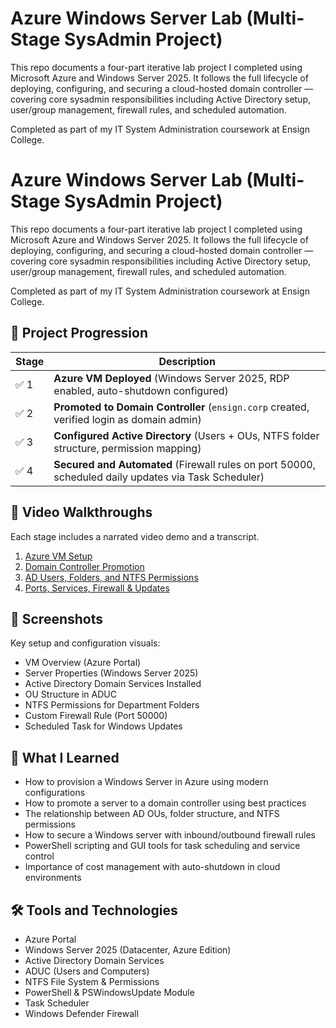 # Azure Windows Server Lab (Multi-Stage SysAdmin Project)

This repo documents a four-part iterative lab project I completed using Microsoft Azure and Windows Server 2025. It follows the full lifecycle of deploying, configuring, and securing a cloud-hosted domain controller — covering core sysadmin responsibilities including Active Directory setup, user/group management, firewall rules, and scheduled automation.

Completed as part of my IT System Administration coursework at Ensign College.

# Azure Windows Server Lab (Multi-Stage SysAdmin Project)

This repo documents a four-part iterative lab project I completed using Microsoft Azure and Windows Server 2025. It follows the full lifecycle of deploying, configuring, and securing a cloud-hosted domain controller — covering core sysadmin responsibilities including Active Directory setup, user/group management, firewall rules, and scheduled automation.

Completed as part of my IT System Administration coursework at Ensign College.

## 🧭 Project Progression

| Stage | Description |
|-------|-------------|
| ✅ 1 | **Azure VM Deployed** (Windows Server 2025, RDP enabled, auto-shutdown configured) |
| ✅ 2 | **Promoted to Domain Controller** (`ensign.corp` created, verified login as domain admin) |
| ✅ 3 | **Configured Active Directory** (Users + OUs, NTFS folder structure, permission mapping) |
| ✅ 4 | **Secured and Automated** (Firewall rules on port 50000, scheduled daily updates via Task Scheduler) |

## 🎥 Video Walkthroughs

Each stage includes a narrated video demo and a transcript.

1. [Azure VM Setup](transcripts/video1_vm_setup.md)
2. [Domain Controller Promotion](transcripts/video2_promote_to_dc.md)
3. [AD Users, Folders, and NTFS Permissions](transcripts/video3_users_ou_permissions.md)
4. [Ports, Services, Firewall & Updates](transcripts/video4_ports_services_firewall.md)

## 📸 Screenshots

Key setup and configuration visuals:

- VM Overview (Azure Portal)
- Server Properties (Windows Server 2025)
- Active Directory Domain Services Installed
- OU Structure in ADUC
- NTFS Permissions for Department Folders
- Custom Firewall Rule (Port 50000)
- Scheduled Task for Windows Updates

## 🧠 What I Learned

- How to provision a Windows Server in Azure using modern configurations
- How to promote a server to a domain controller using best practices
- The relationship between AD OUs, folder structure, and NTFS permissions
- How to secure a Windows server with inbound/outbound firewall rules
- PowerShell scripting and GUI tools for task scheduling and service control
- Importance of cost management with auto-shutdown in cloud environments

## 🛠️ Tools and Technologies

- Azure Portal
- Windows Server 2025 (Datacenter, Azure Edition)
- Active Directory Domain Services
- ADUC (Users and Computers)
- NTFS File System & Permissions
- PowerShell & PSWindowsUpdate Module
- Task Scheduler
- Windows Defender Firewall

